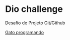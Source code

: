 # Dio challenge
Desafio de Projeto Git/Github

[Gato programando](https://c.tenor.com/29Ok5pc0ivAAAAAd/gatinho-gato.gif)


